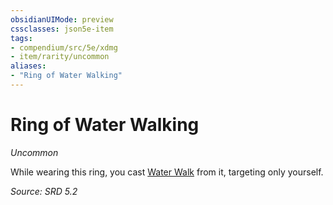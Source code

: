 ```yaml
---
obsidianUIMode: preview
cssclasses: json5e-item
tags:
- compendium/src/5e/xdmg
- item/rarity/uncommon
aliases: 
- "Ring of Water Walking"
---
```

# Ring of Water Walking
*Uncommon*  


While wearing this ring, you cast [Water Walk](compendium/spells/water-walk-xphb.md) from it, targeting only yourself.

*Source: SRD 5.2*